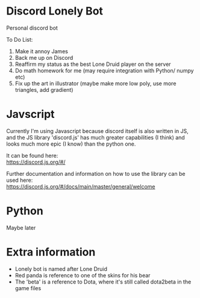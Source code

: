 # Discord Lonely Bot
Personal discord bot

To Do List:
1. Make it annoy James
2. Back me up on Discord
3. Reaffirm my status as the best Lone Druid player on the server
4. Do math homework for me (may require integration with Python/ numpy etc)
5. Fix up the art in illustrator (maybe make more low poly, use more triangles, add gradient)

# Javscript
Currently I'm using Javascript because discord itself is also written in JS, and the JS library 'discord.js' has much greater capabilities (I think) and looks much more epic (I know) than the python one.

It can be found here: <br>
https://discord.js.org/#/

Further documentation and information on how to use the library can be used here: <br>
https://discord.js.org/#/docs/main/master/general/welcome


# Python
Maybe later


# Extra information
- Lonely bot is named after Lone Druid
- Red panda is reference to one of the skins for his bear
- The 'beta' is a reference to Dota, where it's still called dota2beta in the game files
